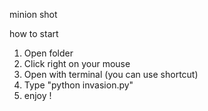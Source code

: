 minion shot

how to start
1. Open folder
2. Click right on your mouse
3. Open with terminal (you can use shortcut)
4. Type "python invasion.py"
5. enjoy !
